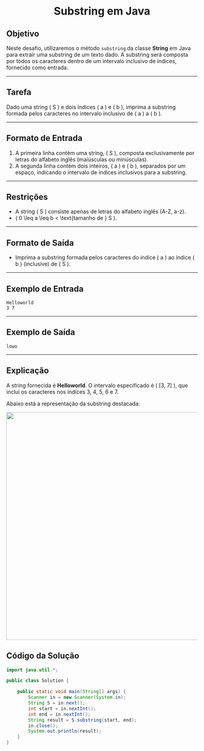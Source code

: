 <h1 align="center">Substring em Java</h1>

## Objetivo

Neste desafio, utilizaremos o método `substring` da classe **String** em Java para extrair uma substring de um texto dado. A substring será composta por todos os caracteres dentro de um intervalo inclusivo de índices, fornecido como entrada.

---

## Tarefa

Dado uma string \( S \) e dois índices \( a \) e \( b \), imprima a substring formada pelos caracteres no intervalo inclusivo de \( a \) a \( b \).

---

## Formato de Entrada

1. A primeira linha contém uma string, \( S \), composta exclusivamente por letras do alfabeto inglês (maiúsculas ou minúsculas).
2. A segunda linha contém dois inteiros, \( a \) e \( b \), separados por um espaço, indicando o intervalo de índices inclusivos para a substring.

---

## Restrições

- A string \( S \) consiste apenas de letras do alfabeto inglês (A-Z, a-z).
- \( 0 \leq a \leq b < \text{tamanho de } S \).

---

## Formato de Saída

- Imprima a substring formada pelos caracteres do índice \( a \) ao índice \( b \) (inclusive) de \( S \).

---

## Exemplo de Entrada

```plaintext
Helloworld
3 7
```

---

## Exemplo de Saída

```plaintext
lowo
```

---

## Explicação

A string fornecida é **Helloworld**. O intervalo especificado é \( [3, 7] \), que inclui os caracteres nos índices 3, 4, 5, 6 e 7.

Abaixo está a representação da substring destacada:

<div align=center>
    <img width="600px" src="https://s3.amazonaws.com/hr-challenge-images/22039/1470896981-637b6a022f-substring.png">
</div>

## Código da Solução

```java
import java.util.*;

public class Solution {

    public static void main(String[] args) {
        Scanner in = new Scanner(System.in);
        String S = in.next();
        int start = in.nextInt();
        int end = in.nextInt();
        String result = S.substring(start, end);
        in.close();
        System.out.println(result);
    }
}
```